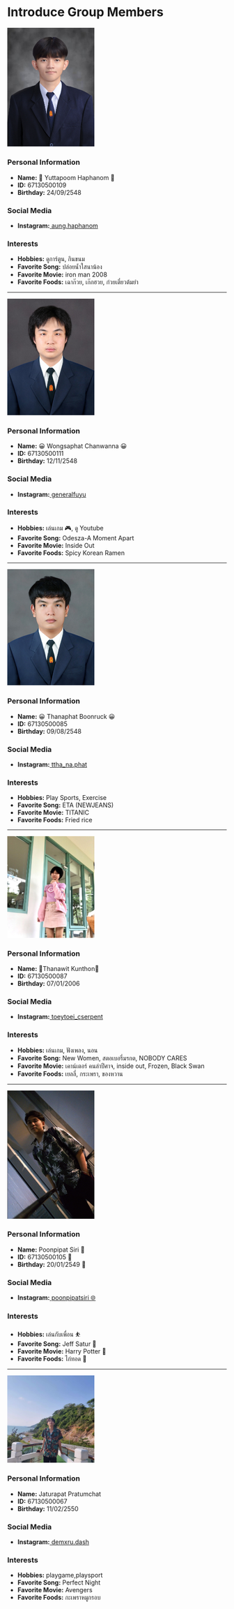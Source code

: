 # Introduce Group Members


<img src="image/aung.jpg" width="200" alt="AungPic.gif">

### Personal Information
- **Name:** 🐢 Yuttapoom Haphanom 🐢
- **ID:** 67130500109
- **Birthday:** 24/09/2548

### Social Media
- **Instagram:**[ aung.haphanom](https://instagram.com/aung.haphanom)

### Interests
- **Hobbies:** ดูการ์ตูน, กินขนม
- **Favorite Song:** ปล่อยน้ำใสนาน้อง
- **Favorite Movie:** iron man 2008
- **Favorite Foods:** เฉาก๊วย, เก๊กฮวย, ก๋วยเตี๋ยวต้มยำ

---

<img src="image/Fuyu.JPG" width="200" alt="Fuyu.JPG">

### Personal Information
- **Name:** 😀 Wongsaphat Chanwanna 😀
- **ID:** 67130500111
- **Birthday:** 12/11/2548

### Social Media
- **Instagram:**[ generalfuyu](https://www.instagram.com/generalfuyu)

### Interests
- **Hobbies:** เล่นเกม 🎮, ดู Youtube 
- **Favorite Song:** Odesza-A Moment Apart
- **Favorite Movie:** Inside Out
- **Favorite Foods:** Spicy Korean Ramen

---

<img src="image/Tang.jpg" width="200" alt="Tang.jpg">

### Personal Information
- **Name:** 😀 Thanaphat Boonruck 😀
- **ID:** 67130500085
- **Birthday:** 09/08/2548

### Social Media
- **Instagram:**[ ttha_na.phat](https://www.instagram.com/ttha_na.phat/)

### Interests
- **Hobbies:** Play Sports, Exercise
- **Favorite Song:** ETA (NEWJEANS)
- **Favorite Movie:** TITANIC
- **Favorite Foods:** Fried rice

---

<img src="image/ToeyToei.jpg" width="200" alt="ToeyToei.jpg">

### Personal Information
- **Name:** 🦋Thanawit Kunthon🦋
- **ID:** 67130500087
- **Birthday:** 07/01/2006

### Social Media
- **Instagram:**[ toeytoei_cserpent](https://instagram.com/toeytoei_cserpent)

### Interests
- **Hobbies:** เล่นเกม, ฟังเพลง, นอน
- **Favorite Song:** New Women, สตอเบอรี่มรกต, NOBODY CARES
- **Favorite Movie:** เคาน์เตอร์ คนล่าปีศาจ, inside out, Frozen, Black Swan
- **Favorite Foods:** เยลลี่, กระเพรา, ของหวาน
  
---

<img src="image/MokunPic.jpg" width="200" alt="Poonpipat Siri">

### Personal Information
- **Name:** Poonpipat Siri 🐻
- **ID:** 67130500105 🪪 
- **Birthday:** 20/01/2549 🎂 

### Social Media
- **Instagram:**[ poonpipatsiri 🌐](https://instagram.com/poonpipatsiri)

### Interests
- **Hobbies:** เล่นกับเพื่อน ⛹️
- **Favorite Song:** Jeff Satur 📼 
- **Favorite Movie:** Harry Potter 🍿 
- **Favorite Foods:** ไก่ทอด 🍗 

---

<img src="image/DeawPIC.jpg" width="200" alt="DEAW">

### Personal Information
- **Name:** Jaturapat Pratumchat
- **ID:** 67130500067
- **Birthday:** 11/02/2550

### Social Media
- **Instagram:**[ demxru.dash](https://instagram.com/demxru.dashx?igsh=cjR$ZWYybW85Y2t3)

### Interests
- **Hobbies:** playgame,playsport
- **Favorite Song:** Perfect Night
- **Favorite Movie:** Avengers
- **Favorite Foods:** กะเพราหมูกรอบ



